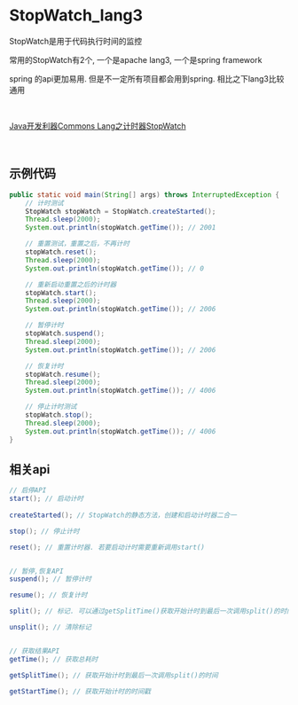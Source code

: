 # StopWatch_lang3

StopWatch是用于代码执行时间的监控

常用的StopWatch有2个, 一个是apache lang3, 一个是spring framework

spring 的api更加易用. 但是不一定所有项目都会用到spring. 相比之下lang3比较通用

​		

[Java开发利器Commons Lang之计时器StopWatch](https://www.jianshu.com/p/9e13f3182de1)

​		

## 示例代码

```java
public static void main(String[] args) throws InterruptedException {
    // 计时测试
    StopWatch stopWatch = StopWatch.createStarted();
    Thread.sleep(2000);
    System.out.println(stopWatch.getTime()); // 2001

    // 重置测试，重置之后，不再计时
    stopWatch.reset();
    Thread.sleep(2000);
    System.out.println(stopWatch.getTime()); // 0

    // 重新启动重置之后的计时器
    stopWatch.start();
    Thread.sleep(2000);
    System.out.println(stopWatch.getTime()); // 2006

    // 暂停计时
    stopWatch.suspend();
    Thread.sleep(2000);
    System.out.println(stopWatch.getTime()); // 2006

    // 恢复计时
    stopWatch.resume();
    Thread.sleep(2000);
    System.out.println(stopWatch.getTime()); // 4006

    // 停止计时测试
    stopWatch.stop();
    Thread.sleep(2000);
    System.out.println(stopWatch.getTime()); // 4006
}
```



## 相关api

```java
// 启停API
start(); // 启动计时
    
createStarted(); // StopWatch的静态方法，创建和启动计时器二合一

stop(); // 停止计时

reset(); // 重置计时器. 若要启动计时需要重新调用start()


// 暂停,恢复API
suspend(); // 暂停计时

resume(); // 恢复计时

split(); // 标记. 可以通过getSplitTime()获取开始计时到最后一次调用split()的时间

unsplit(); // 清除标记


// 获取结果API
getTime(); // 获取总耗时

getSplitTime(); // 获取开始计时到最后一次调用split()的时间

getStartTime(); // 获取开始计时的时间戳
```

